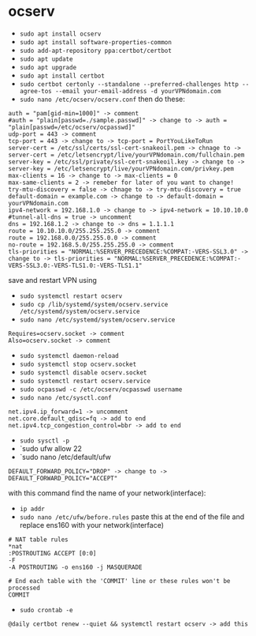# ocserv

* `sudo apt install ocserv`
* `sudo apt install software-properties-common`
* `sudo add-apt-repository ppa:certbot/certbot`
* `sudo apt update`
* `sudo apt upgrade`
* `sudo apt install certbot`
* `sudo certbot certonly --standalone --preferred-challenges http --agree-tos --email your-email-address -d yourVPNdomain.com`
* `sudo nano /etc/ocserv/ocserv.conf`
then do these:
```
auth = "pam[gid-min=1000]" -> comment
#auth = "plain[passwd=./sample.passwd]" -> change to -> auth = "plain[passwd=/etc/ocserv/ocpasswd]"
udp-port = 443 -> comment
tcp-port = 443 -> change to -> tcp-port = PortYouLikeToRun
server-cert = /etc/ssl/certs/ssl-cert-snakeoil.pem -> chnage to -> server-cert = /etc/letsencrypt/live/yourVPNdomain.com/fullchain.pem
server-key = /etc/ssl/private/ssl-cert-snakeoil.key -> change to -> server-key = /etc/letsencrypt/live/yourVPNdomain.com/privkey.pem
max-clients = 16 -> change to -> max-clients = 0
max-same-clients = 2 -> remeber for later of you want to change!
try-mtu-discovery = false -> chnage to -> try-mtu-discovery = true
default-domain = example.com -> change to -> default-domain = yourVPNdomain.com
ipv4-network = 192.168.1.0 -> change to -> ipv4-network = 10.10.10.0
#tunnel-all-dns = true -> uncomment
dns = 192.168.1.2 -> change to -> dns = 1.1.1.1
route = 10.10.10.0/255.255.255.0 -> comment
route = 192.168.0.0/255.255.0.0 -> comment
no-route = 192.168.5.0/255.255.255.0 -> comment
tls-priorities = "NORMAL:%SERVER_PRECEDENCE:%COMPAT:-VERS-SSL3.0" -> change to -> tls-priorities = "NORMAL:%SERVER_PRECEDENCE:%COMPAT:-VERS-SSL3.0:-VERS-TLS1.0:-VERS-TLS1.1"
```
save and restart VPN using
* `sudo systemctl restart ocserv`
* `sudo cp /lib/systemd/system/ocserv.service /etc/systemd/system/ocserv.service`
* `sudo nano /etc/systemd/system/ocserv.service`
```
Requires=ocserv.socket -> comment
Also=ocserv.socket -> comment
```
* `sudo systemctl daemon-reload`
* `sudo systemctl stop ocserv.socket`
* `sudo systemctl disable ocserv.socket`
* `sudo systemctl restart ocserv.service`
* `sudo ocpasswd -c /etc/ocserv/ocpasswd username`
* `sudo nano /etc/sysctl.conf`
```
net.ipv4.ip_forward=1 -> uncomment
net.core.default_qdisc=fq -> add to end
net.ipv4.tcp_congestion_control=bbr -> add to end
```
* `sudo sysctl -p`
* `sudo ufw allow 22
* `sudo nano /etc/default/ufw
```
DEFAULT_FORWARD_POLICY="DROP" -> change to -> DEFAULT_FORWARD_POLICY="ACCEPT"
```
with this command find the name of your network(interface):
* `ip addr`
* `sudo nano /etc/ufw/before.rules`
paste this at the end of the file and replace ens160 with your network(interface)
```
# NAT table rules
*nat
:POSTROUTING ACCEPT [0:0]
-F
-A POSTROUTING -o ens160 -j MASQUERADE

# End each table with the 'COMMIT' line or these rules won't be processed
COMMIT
```
* `sudo crontab -e`
```
@daily certbot renew --quiet && systemctl restart ocserv -> add this
```
